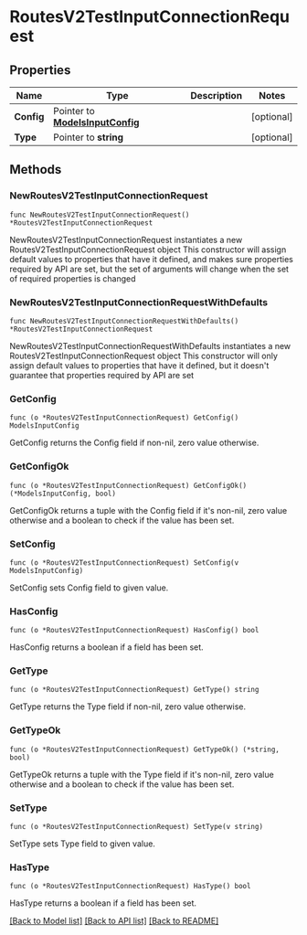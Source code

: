 # RoutesV2TestInputConnectionRequest

## Properties

Name | Type | Description | Notes
------------ | ------------- | ------------- | -------------
**Config** | Pointer to [**ModelsInputConfig**](ModelsInputConfig.md) |  | [optional] 
**Type** | Pointer to **string** |  | [optional] 

## Methods

### NewRoutesV2TestInputConnectionRequest

`func NewRoutesV2TestInputConnectionRequest() *RoutesV2TestInputConnectionRequest`

NewRoutesV2TestInputConnectionRequest instantiates a new RoutesV2TestInputConnectionRequest object
This constructor will assign default values to properties that have it defined,
and makes sure properties required by API are set, but the set of arguments
will change when the set of required properties is changed

### NewRoutesV2TestInputConnectionRequestWithDefaults

`func NewRoutesV2TestInputConnectionRequestWithDefaults() *RoutesV2TestInputConnectionRequest`

NewRoutesV2TestInputConnectionRequestWithDefaults instantiates a new RoutesV2TestInputConnectionRequest object
This constructor will only assign default values to properties that have it defined,
but it doesn't guarantee that properties required by API are set

### GetConfig

`func (o *RoutesV2TestInputConnectionRequest) GetConfig() ModelsInputConfig`

GetConfig returns the Config field if non-nil, zero value otherwise.

### GetConfigOk

`func (o *RoutesV2TestInputConnectionRequest) GetConfigOk() (*ModelsInputConfig, bool)`

GetConfigOk returns a tuple with the Config field if it's non-nil, zero value otherwise
and a boolean to check if the value has been set.

### SetConfig

`func (o *RoutesV2TestInputConnectionRequest) SetConfig(v ModelsInputConfig)`

SetConfig sets Config field to given value.

### HasConfig

`func (o *RoutesV2TestInputConnectionRequest) HasConfig() bool`

HasConfig returns a boolean if a field has been set.

### GetType

`func (o *RoutesV2TestInputConnectionRequest) GetType() string`

GetType returns the Type field if non-nil, zero value otherwise.

### GetTypeOk

`func (o *RoutesV2TestInputConnectionRequest) GetTypeOk() (*string, bool)`

GetTypeOk returns a tuple with the Type field if it's non-nil, zero value otherwise
and a boolean to check if the value has been set.

### SetType

`func (o *RoutesV2TestInputConnectionRequest) SetType(v string)`

SetType sets Type field to given value.

### HasType

`func (o *RoutesV2TestInputConnectionRequest) HasType() bool`

HasType returns a boolean if a field has been set.


[[Back to Model list]](../README.md#documentation-for-models) [[Back to API list]](../README.md#documentation-for-api-endpoints) [[Back to README]](../README.md)


